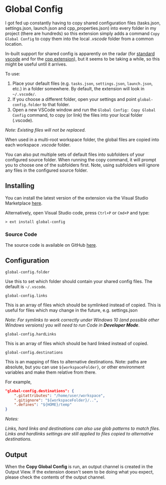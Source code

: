 # Global Config

I got fed up constantly having to copy shared configuration files (tasks.json, settings.json, launch.json and cpp_properties.json) into every folder in my project (there are hundreds) so this extension simply adds a command `Copy Global Config` to copy them into the local *.vscode* folder from a common location.

In-built support for shared config is apparently on the radar (for [standard vscode](https://github.com/Microsoft/vscode/issues/1435) and for the [cpp extension](https://github.com/Microsoft/vscode-cpptools/issues/996)), but it seems to be taking a while, so this might be useful until it arrives.

To use:

1. Place your default files (e.g. `tasks.json`, `settings.json`, `launch.json`, etc.) in a folder somewhere. By default, the extension will look in `~/.vscode/`.
2. If you choose a different folder, open your settings and point `global-config.folder` to that folder.
3. Open a new VSCode window and run the `Global Config: Copy Global Config` command, to copy (or link) the files into your local folder (.vscode).

*Note: Existing files will not be replaced.*

When used in a multi-root workspace folder, the global files are copied into each workspace *.vscode* folder.

You can also put multiple sets of default files into subfolders of your configured source folder. When running the copy command, it will prompt you to choose one of the subfolders first. Note, using subfolders will ignore any files in the configured source folder.

## Installing

You can install the latest version of the extension via the Visual Studio Marketplace [here](https://marketplace.visualstudio.com/items?itemName=Gruntfuggly.global-config).

Alternatively, open Visual Studio code, press `Ctrl+P` or `Cmd+P` and type:

    > ext install global-config

### Source Code

The source code is available on GitHub [here](https://github.com/Gruntfuggly/global-config).

## Configuration

`global-config.folder`

Use this to set which folder should contain your shared config files. The default is `~/.vscode`.

`global-config.links`

This is an array of files which should be symlinked instead of copied. This is useful for files which may change in the future, e.g. settings.json

*Note: For symlinks to work correctly under Windows 10 (and possible other Windows versions) you will need to run Code in **Developer Mode***.

`global-config.hardLinks`

This is an array of files which should be hard linked instead of copied.

`global-config.destinations`

This is an mapping of files to alternative destinations. Note: paths are absolute, but you can use `${workspaceFolder}`, or other environment variables and make them relative from there.

For example,

```json
"global-config.destinations": {
    ".gitattributes": "/home/user/workspace",
    ".gitignore": "${workspaceFolder}/..",
    ".defines": "${HOME}/temp"
}
```

*Notes:*

*Links, hard links and destinations can also use glob patterns to match files. Links and hardlinks settings are still applied to files copied to alternative destinations.*

## Output

When the **Copy Global Config** is run, an output channel is created in the Output View. If the extension doesn't seem to be doing what you expect, please check the contents of the output channel.
